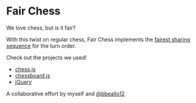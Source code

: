 # Fair Chess
We love chess, but is it fair?

With this twist on regular chess, Fair Chess implements the [fairest sharing sequence](https://youtu.be/prh72BLNjIk) for the turn order.

Check out the projects we used!
* [chess.js](https://github.com/jhlywa/chess.js)
* [chessboard.js](https://github.com/oakmac/chessboardjs/)
* [jQuery](https://jquery.com)

A collaborative effort by myself and [@bbeallo12](https://github.com/bbeallo12)
